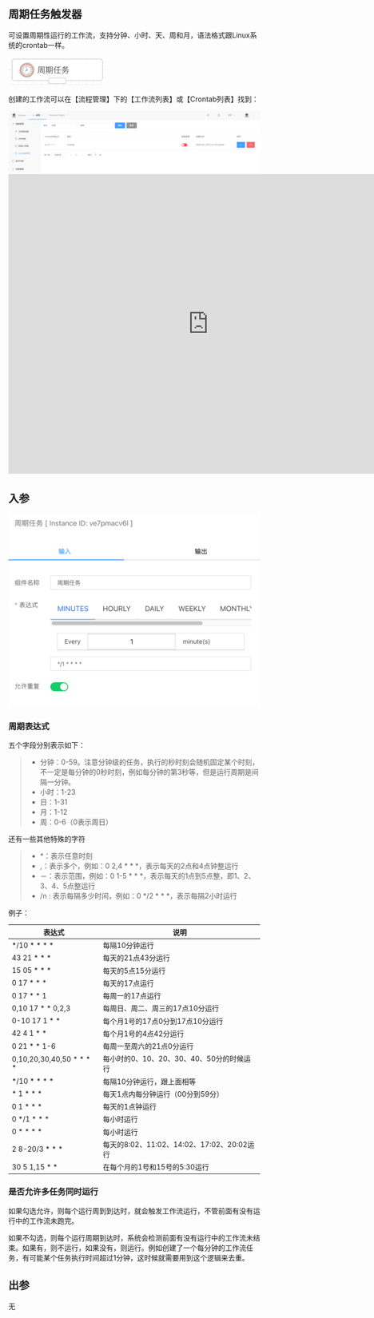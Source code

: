 ## 周期任务触发器

可设置周期性运行的工作流，支持分钟、小时、天、周和月，语法格式跟Linux系统的crontab一样。

<img src="./img/trigger_crontab.png" alt="image-20240921173846118" style="zoom:50%;" />

创建的工作流可以在【流程管理】下的【工作流列表】或【Crontab列表】找到：



<img src="./img/crontab_list.png" alt="image-20250729211823677" style="zoom:50%;" />

<iframe 
    width="800" 
    height="600" 
    src="https://www.youtube.com/embed/7i9KbcuhgQs"  frameborder="0" 
    allow="accelerometer; autoplay; encrypted-media; gyroscope; picture-in-picture" 
    allowfullscreen>
</iframe>

## 入参

<img src="./img/trigger_crontab_input.png" alt="image-20240812130645230" style="zoom:50%;" />

### 周期表达式

五个字段分别表示如下：

 > * 分钟：0-59。注意分钟级的任务，执行的秒时刻会随机固定某个时刻，不一定是每分钟的0秒时刻，例如每分钟的第3秒等，但是运行周期是间隔一分钟。
 > * 小时：1-23
 > * 日：1-31
 > * 月：1-12
 > * 周：0-6（0表示周日）

还有一些其他特殊的字符

 > * *：表示任意时刻
 > * ,：表示多个，例如：0 2,4 * * *，表示每天的2点和4点钟整运行
 > * －：表示范围，例如：0 1-5 * * *，表示每天的1点到5点整，即1、2、3、4、5点整运行
 > * /n : 表示每隔多少时间，例如：0 */2 * * *，表示每隔2小时运行

例子：

| 表达式                   | 说明                                       |
| ------------------------ | ------------------------------------------ |
| */10 * * * *             | 每隔10分钟运行                             |
| 43 21 * * *              | 每天的21点43分运行                         |
| 15 05 * * *              | 每天的5点15分运行                          |
| 0 17 * * *               | 每天的17点运行                             |
| 0 17 * * 1               | 每周一的17点运行                           |
| 0,10 17 * * 0,2,3        | 每周日、周二、周三的17点10分运行           |
| 0-10 17 1 * *            | 每个月1号的17点0分到17点10分运行           |
| 42 4 1 * *               | 每个月1号的4点42分运行                     |
| 0 21 * * 1-6             | 每周一至周六的21点0分运行                  |
| 0,10,20,30,40,50 * * * * | 每小时的0、10、20、30、40、50分的时候运行  |
| */10 * * * *             | 每隔10分钟运行，跟上面相等                 |
| * 1 * * *                | 每天1点内每分钟运行（00分到59分）          |
| 0 1 * * *                | 每天的1点钟运行                            |
| 0 */1 * * *              | 每小时运行                                 |
| 0 * * * *                | 每小时运行                                 |
| 2 8-20/3 * * *           | 每天的8:02、11:02、14:02、17:02、20:02运行 |
| 30 5 1,15 * *            | 在每个月的1号和15号的5:30运行              |



### 是否允许多任务同时运行

如果勾选允许，则每个运行周到到达时，就会触发工作流运行，不管前面有没有运行中的工作流未跑完。

如果不勾选，则每个运行周期到达时，系统会检测前面有没有运行中的工作流未结束。如果有，则不运行，如果没有，则运行。例如创建了一个每分钟的工作流任务，有可能某个任务执行时间超过1分钟，这时候就需要用到这个逻辑来去重。



## 出参

无
